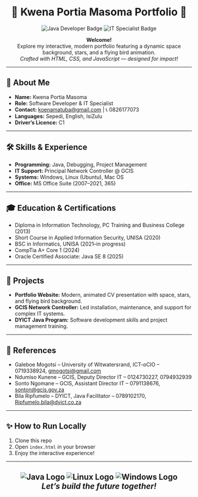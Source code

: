 <!-- Portfolio README for Kwena Portia Masoma -->

<h1 align="center">
  🚀 Kwena Portia Masoma Portfolio 🚀
</h1>

<p align="center">
  <img src="https://img.shields.io/badge/Software%20Developer-Java-blue.svg" alt="Java Developer Badge"/>
  <img src="https://img.shields.io/badge/IT%20Specialist-Network%20Support-green.svg" alt="IT Specialist Badge"/>
</p>

<p align="center">
  <b>Welcome!</b><br>
  Explore my interactive, modern portfolio featuring a dynamic space background, stars, and a flying bird animation.<br>
  <i>Crafted with HTML, CSS, and JavaScript — designed for impact!</i>
</p>

<hr>
<h2>🌟 About Me</h2>

<ul>
  <li><b>Name:</b> Kwena Portia Masoma</li>
  <li><b>Role:</b> Software Developer & IT Specialist</li>
  <li><b>Contact:</b> <a href="mailto:koenamatuba@gmail.com">koenamatuba@gmail.com</a> | 📞 0826177073</li>
  <li><b>Languages:</b> Sepedi, English, IsiZulu</li>
  <li><b>Driver’s Licence:</b> C1</li>
</ul>

<hr>
<h2>🛠️ Skills & Experience</h2>

<ul>
  <li><b>Programming:</b> Java, Debugging, Project Management</li>
  <li><b>IT Support:</b> Principal Network Controller @ GCIS</li>
  <li><b>Systems:</b> Windows, Linux (Ubuntu), Mac OS</li>
  <li><b>Office:</b> MS Office Suite (2007–2021, 365)</li>
</ul>

<hr>
<h2>🎓 Education & Certifications</h2>

<ul>
  <li>Diploma in Information Technology, PC Training and Business College (2013)</li>
  <li>Short Course in Applied Information Security, UNISA (2020)</li>
  <li>BSC in Informatics, UNISA (2021–in progress)</li>
  <li>CompTia A+ Core 1 (2024)</li>
  <li>Oracle Certified Associate: Java SE 8 (2025)</li>
</ul>

<hr>
<h2>💼 Projects</h2>

<ul>
  <li><b>Portfolio Website:</b> Modern, animated CV presentation with space, stars, and flying bird background.</li>
  <li><b>GCIS Network Controller:</b> Led installation, maintenance, and support for complex IT systems.</li>
  <li><b>DYICT Java Program:</b> Software development skills and project management training.</li>
</ul>

<hr>
<h2>🔗 References</h2>

<ul>
  <li>Galeboe Mogotsi – University of Witwatersrand, ICT-oCIO – 0719338924, <a href="mailto:gmogotsi@gmail.com">gmogotsi@gmail.com</a></li>
  <li>Ndumiso Kunene – GCIS, Deputy Director IT – 0124730227, 0794932939</li>
  <li>Sonto Ngomane – GCIS, Assistant Director IT – 0791138676, <a href="mailto:sonton@gcis.gov.za">sonton@gcis.gov.za</a></li>
  <li>Bila Ripfumelo – DYICT, Java Facilitator – 0789102170, <a href="mailto:Ripfumelo.bila@dyict.co.za">Ripfumelo.bila@dyict.co.za</a></li>
</ul>

<hr>
<h2>✨ How to Run Locally</h2>

<ol>
  <li>Clone this repo</li>
  <li>Open <code>index.html</code> in your browser</li>
  <li>Enjoy the interactive experience!</li>
</ol>

<hr>
<h2 align="center">
  <img src="https://img.icons8.com/color/48/000000/java-coffee-cup-logo--v1.png" alt="Java Logo"/>
  <img src="https://img.icons8.com/color/48/000000/linux.png" alt="Linux Logo"/>
  <img src="https://img.icons8.com/color/48/000000/windows-10.png" alt="Windows Logo"/>
  <br>
  <i>Let’s build the future together!</i>
</h2>
